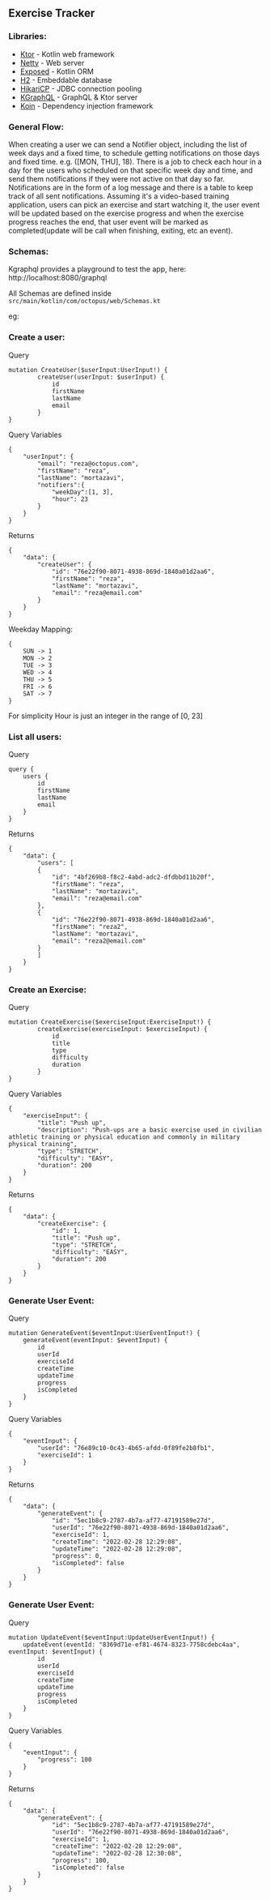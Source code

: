 ## Exercise Tracker

### Libraries:
- [Ktor](https://github.com/ktorio/ktor) - Kotlin web framework
- [Netty](https://github.com/netty/netty) - Web server
- [Exposed](https://github.com/JetBrains/Exposed) - Kotlin ORM
- [H2](https://github.com/h2database/h2database) - Embeddable database
- [HikariCP](https://github.com/brettwooldridge/HikariCP) - JDBC connection pooling
- [KGraphQL](https://github.com/apurebase/kgraphql) - GraphQL & Ktor server
- [Koin](https://github.com/InsertKoinIO/koin) - Dependency injection framework

### General Flow:
When creating a user we can send a Notifier object, including the list of week days and a fixed time, to schedule getting notifications on those days and fixed time. e.g. ([MON, THU], 18). 
There is a job to check each hour in a day for the users who scheduled on that specific week day and time, and send them notifications if they were not active on that day so far.
Notifications are in the form of a log message and there is a table to keep track of all sent notifications.
Assuming it's a video-based training application, users can pick an exercise and start watching it, the user event will be updated based on the exercise progress and when the exercise progress reaches the end, that user event will be marked as completed(update will be call when finishing, exiting, etc an event).



### Schemas:
Kgraphql provides a playground to test the app, here: http://localhost:8080/graphql

All Schemas are defined inside `src/main/kotlin/com/octopus/web/Schemas.kt`

eg:

### Create a user:
Query

    mutation CreateUser($userInput:UserInput!) {
            createUser(userInput: $userInput) {
                id
                firstName
                lastName
                email
            }
    }

Query Variables

    {
        "userInput": {
            "email": "reza@octopus.com",
            "firstName": "reza",
            "lastName": "mortazavi",
            "notifiers":{
                "weekDay":[1, 3],
                "hour": 23
            }
        }
    }

Returns

    {
        "data": {
            "createUser": {
                "id": "76e22f90-8071-4938-869d-1840a01d2aa6",
                "firstName": "reza",
                "lastName": "mortazavi",
                "email": "reza@email.com"
            }
        }
    }

Weekday Mapping:

    {
        SUN -> 1
        MON -> 2
        TUE -> 3
        WED -> 4
        THU -> 5
        FRI -> 6
        SAT -> 7
    }

For simplicity Hour is just an integer in the range of [0, 23]

### List all users:
Query

    query {
        users {
            id
            firstName
            lastName
            email
        }
    }

Returns

    {
        "data": {
            "users": [
            {
                "id": "4bf269b8-f8c2-4abd-adc2-dfdbbd11b20f",
                "firstName": "reza",
                "lastName": "mortazavi",
                "email": "reza@email.com"
            },
            {
                "id": "76e22f90-8071-4938-869d-1840a01d2aa6",
                "firstName": "reza2",
                "lastName": "mortazavi",
                "email": "reza2@email.com"
            }
            ]
        }
    }

### Create an Exercise:
Query

    mutation CreateExercise($exerciseInput:ExerciseInput!) {
            createExercise(exerciseInput: $exerciseInput) {
                id
                title
                type
                difficulty
                duration
            }
    } 

Query Variables

    {
        "exerciseInput": {
            "title": "Push up", 
            "description": "Push-ups are a basic exercise used in civilian athletic training or physical education and commonly in military physical training",
            "type": "STRETCH", 
            "difficulty": "EASY",
            "duration": 200
        }
    }

Returns

    {
        "data": {
            "createExercise": {
                "id": 1,
                "title": "Push up",
                "type": "STRETCH",
                "difficulty": "EASY",
                "duration": 200
            }
        }
    }

### Generate User Event:
Query

    mutation GenerateEvent($eventInput:UserEventInput!) {
        generateEvent(eventInput: $eventInput) {
            id
            userId
            exerciseId
            createTime
            updateTime
            progress
            isCompleted
        }
    }

Query Variables

    {
        "eventInput": {
            "userId": "76e89c10-0c43-4b65-afdd-0f89fe2b8fb1",
            "exerciseId": 1
        }
    }

Returns

    {
        "data": {
            "generateEvent": {
                "id": "5ec1b8c9-2787-4b7a-af77-47191589e27d",
                "userId": "76e22f90-8071-4938-869d-1840a01d2aa6",
                "exerciseId": 1,
                "createTime": "2022-02-28 12:29:08",
                "updateTime": "2022-02-28 12:29:08",
                "progress": 0,
                "isCompleted": false
            }
        }
    }

### Generate User Event:
Query

    mutation UpdateEvent($eventInput:UpdateUserEventInput!) {
        updateEvent(eventId: "8369d71e-ef81-4674-8323-7758cdebc4aa", eventInput: $eventInput) {
            id
            userId
            exerciseId
            createTime
            updateTime
            progress
            isCompleted
        }
    }

Query Variables

    {
        "eventInput": {
            "progress": 100
        }
    }

Returns

    {
        "data": {
            "generateEvent": {
                "id": "5ec1b8c9-2787-4b7a-af77-47191589e27d",
                "userId": "76e22f90-8071-4938-869d-1840a01d2aa6",
                "exerciseId": 1,
                "createTime": "2022-02-28 12:29:08",
                "updateTime": "2022-02-28 12:30:08",
                "progress": 100,
                "isCompleted": false
            }
        }
    }


